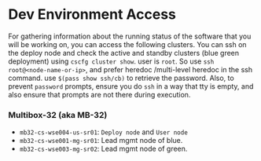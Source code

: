 # Dev Environment Access

For gathering information about the running status of the software that you will be working on, you can access the following clusters. You can ssh on the deploy node and check the active and standby clusters (blue green deployment) using `cscfg cluster show`. user is `root`. So use `ssh root@<node-name-or-ip>`, and prefer heredoc /multi-level heredoc in the ssh command. use `$(pass show ssh/cb)` to retrieve the password. Also, to prevent `password` prompts, ensure you do `ssh` in a way that tty is empty, and also ensure that prompts are not there during execution.

### Multibox-32 (aka MB-32)

  - `mb32-cs-wse004-us-sr01`: `Deploy node` and `User node`
  - `mb32-cs-wse001-mg-sr01`: Lead mgmt node of blue.
  - `mb32-cs-wse003-mg-sr02`: Lead mgmt node of green.
